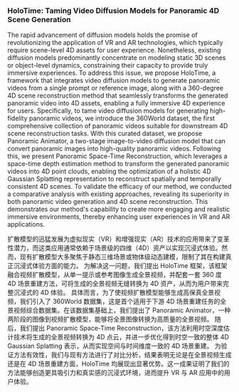 ### HoloTime: Taming Video Diffusion Models for Panoramic 4D Scene Generation

The rapid advancement of diffusion models holds the promise of revolutionizing the application of VR and AR technologies, which typically require scene-level 4D assets for user experience. Nonetheless, existing diffusion models predominantly concentrate on modeling static 3D scenes or object-level dynamics, constraining their capacity to provide truly immersive experiences. To address this issue, we propose HoloTime, a framework that integrates video diffusion models to generate panoramic videos from a single prompt or reference image, along with a 360-degree 4D scene reconstruction method that seamlessly transforms the generated panoramic video into 4D assets, enabling a fully immersive 4D experience for users. Specifically, to tame video diffusion models for generating high-fidelity panoramic videos, we introduce the 360World dataset, the first comprehensive collection of panoramic videos suitable for downstream 4D scene reconstruction tasks. With this curated dataset, we propose Panoramic Animator, a two-stage image-to-video diffusion model that can convert panoramic images into high-quality panoramic videos. Following this, we present Panoramic Space-Time Reconstruction, which leverages a space-time depth estimation method to transform the generated panoramic videos into 4D point clouds, enabling the optimization of a holistic 4D Gaussian Splatting representation to reconstruct spatially and temporally consistent 4D scenes. To validate the efficacy of our method, we conducted a comparative analysis with existing approaches, revealing its superiority in both panoramic video generation and 4D scene reconstruction. This demonstrates our method's capability to create more engaging and realistic immersive environments, thereby enhancing user experiences in VR and AR applications.

扩散模型的迅猛发展为虚拟现实（VR）和增强现实（AR）技术的应用带来了变革性潜力，而这类应用通常依赖于场景级的四维（4D）资产以实现沉浸式体验。然而，现有扩散模型大多聚焦于静态三维场景或物体级动态建模，限制了其在构建真正沉浸式体验方面的能力。
为解决这一问题，我们提出 HoloTime 框架，该框架融合视频扩散模型，从单一提示或参考图像生成全景视频，并配套一套 360 度 4D 场景重建方法，可将生成的全景视频无缝转换为 4D 资产，从而为用户带来完整沉浸式的 4D 体验。
具体而言，为了使视频扩散模型能够生成高保真全景视频，我们引入了 360World 数据集，这是首个适用于下游 4D 场景重建任务的全景视频综合数据集。在该数据集基础上，我们提出了 Panoramic Animator，一种两阶段的图像到视频扩散模型，能够将全景图像转换为高质量的全景视频。
随后，我们提出 Panoramic Space-Time Reconstruction，该方法利用时空深度估计技术将生成的全景视频转换为 4D 点云，并进一步优化得到时空一致的整体 4D Gaussian Splatting 表示，从而实现空间与时间维度一致的 4D 场景重建。
为验证方法有效性，我们与现有方法进行了对比分析，结果表明无论是在全景视频生成还是在 4D 场景重建方面，HoloTime 均展现出显著优势。这一成果证明了我们的方法能够创造更具吸引力和真实感的沉浸式环境，进而提升 VR 与 AR 应用中的用户体验。
